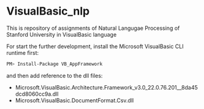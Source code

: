 # VisualBasic_nlp
This is repository of assignments of Natural Langugae Processing of Stanford University in VisualBasic language

For start the further development, install the Microsoft VisualBasic CLI runtime first:

```bash
PM> Install-Package VB_AppFramework
```

and then add reference to the dll files:

+ Microsoft.VisualBasic.Architecture.Framework_v3.0_22.0.76.201__8da45dcd8060cc9a.dll
+ Microsoft.VisualBasic.DocumentFormat.Csv.dll
